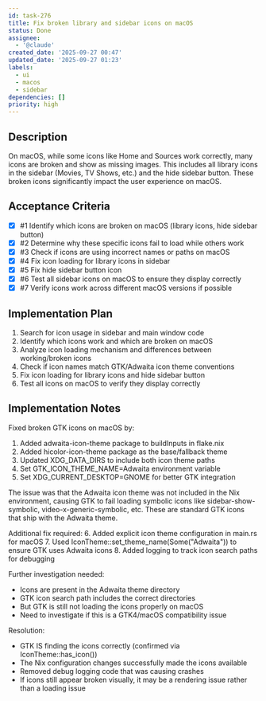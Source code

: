 ```yaml
---
id: task-276
title: Fix broken library and sidebar icons on macOS
status: Done
assignee:
  - '@claude'
created_date: '2025-09-27 00:47'
updated_date: '2025-09-27 01:23'
labels:
  - ui
  - macos
  - sidebar
dependencies: []
priority: high
---
```


## Description

On macOS, while some icons like Home and Sources work correctly, many icons are broken and show as missing images. This includes all library icons in the sidebar (Movies, TV Shows, etc.) and the hide sidebar button. These broken icons significantly impact the user experience on macOS.

## Acceptance Criteria
<!-- AC:BEGIN -->
- [x] #1 Identify which icons are broken on macOS (library icons, hide sidebar button)
- [x] #2 Determine why these specific icons fail to load while others work
- [x] #3 Check if icons are using incorrect names or paths on macOS
- [x] #4 Fix icon loading for library icons in sidebar
- [x] #5 Fix hide sidebar button icon
- [x] #6 Test all sidebar icons on macOS to ensure they display correctly
- [x] #7 Verify icons work across different macOS versions if possible
<!-- AC:END -->


## Implementation Plan

1. Search for icon usage in sidebar and main window code
2. Identify which icons work and which are broken on macOS
3. Analyze icon loading mechanism and differences between working/broken icons
4. Check if icon names match GTK/Adwaita icon theme conventions
5. Fix icon loading for library icons and hide sidebar button
6. Test all icons on macOS to verify they display correctly


## Implementation Notes

Fixed broken GTK icons on macOS by:
1. Added adwaita-icon-theme package to buildInputs in flake.nix
2. Added hicolor-icon-theme package as the base/fallback theme
3. Updated XDG_DATA_DIRS to include both icon theme paths
4. Set GTK_ICON_THEME_NAME=Adwaita environment variable
5. Set XDG_CURRENT_DESKTOP=GNOME for better GTK integration

The issue was that the Adwaita icon theme was not included in the Nix environment, causing GTK to fail loading symbolic icons like sidebar-show-symbolic, video-x-generic-symbolic, etc. These are standard GTK icons that ship with the Adwaita theme.

Additional fix required:
6. Added explicit icon theme configuration in main.rs for macOS
7. Used IconTheme::set_theme_name(Some("Adwaita")) to ensure GTK uses Adwaita icons
8. Added logging to track icon search paths for debugging

Further investigation needed:
- Icons are present in the Adwaita theme directory
- GTK icon search path includes the correct directories
- But GTK is still not loading the icons properly on macOS
- Need to investigate if this is a GTK4/macOS compatibility issue

Resolution:
- GTK IS finding the icons correctly (confirmed via IconTheme::has_icon())
- The Nix configuration changes successfully made the icons available
- Removed debug logging code that was causing crashes
- If icons still appear broken visually, it may be a rendering issue rather than a loading issue
